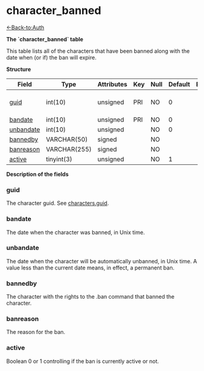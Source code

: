# character\_banned

[<-Back-to:Auth](database-auth.md)

**The \`character\_banned\` table**

This table lists all of the characters that have been banned along with the date when (or if) the ban will expire.

**Structure**

| Field          | Type         | Attributes | Key | Null | Default | Extra | Comment                  |
|----------------|--------------|------------|-----|------|---------|-------|--------------------------|
| [guid][1]      | int(10)      | unsigned   | PRI | NO   | 0       |       | Global Unique Identifier |
| [bandate][2]   | int(10)      | unsigned   | PRI | NO   | 0       |       |                          |
| [unbandate][3] | int(10)      | unsigned   |     | NO   | 0       |       |                          |
| [bannedby][4]  | VARCHAR(50)  | signed     |     | NO   |         |       |                          |
| [banreason][5] | VARCHAR(255) | signed     |     | NO   |         |       |                          |
| [active][6]    | tinyint(3)   | unsigned   |     | NO   | 1       |       |                          |

[1]: #guid
[2]: #bandate
[3]: #unbandate
[4]: #bannedby
[5]: #banreason
[6]: #active

**Description of the fields**

### guid

The character guid. See [characters.guid](2129969.html#characters(table)-id).

### bandate

The date when the character was banned, in Unix time.

### unbandate

The date when the character will be automatically unbanned, in Unix time. A value less than the current date means, in effect, a permanent ban.

### bannedby

The character with the rights to the .ban command that banned the character.

### banreason

The reason for the ban.

### active

Boolean 0 or 1 controlling if the ban is currently active or not.
